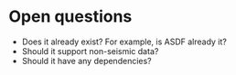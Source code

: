 # Open questions

- Does it already exist? For example, is ASDF already it?
- Should it support non-seismic data?
- Should it have any dependencies?
